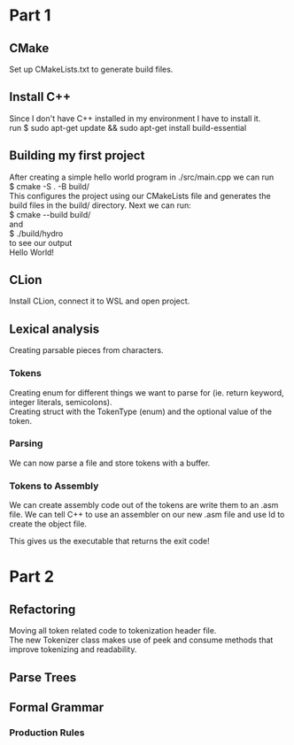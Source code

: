 # Part 1
## CMake  
Set up CMakeLists.txt to generate build files.  
## Install C++  
Since I don't have C++ installed in my environment I have to install it.  
    run $ sudo apt-get update && sudo apt-get install build-essential  
## Building my first project  
After creating a simple hello world program in ./src/main.cpp we can run  
    \$ cmake -S . -B build/  
This configures the project using our CMakeLists file and generates the build files in the build/ directory. Next we can run:  
    \$ cmake --build build/  
and  
    \$ ./build/hydro  
to see our output  
    Hello World!  
## CLion  
Install CLion, connect it to WSL and open project.  
## Lexical analysis
Creating parsable pieces from characters.  
### Tokens  
Creating enum for different things we want to parse for (ie. return keyword, integer literals, semicolons).  
Creating struct with the TokenType (enum) and the optional value of the token.  

### Parsing  
We can now parse a file and store tokens with a buffer.  

### Tokens to Assembly  
We can create assembly code out of the tokens are write them to an .asm file.
We can tell C++ to use an assembler on our new .asm file and use ld to create the object file.  

This gives us the executable that returns the exit code!  

# Part 2

## Refactoring  
Moving all token related code to tokenization header file.  
The new Tokenizer class makes use of peek and consume methods that improve tokenizing and readability.  

## Parse Trees  

## Formal Grammar   
### Production Rules